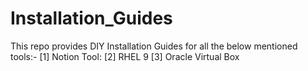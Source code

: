 # Installation_Guides
This repo provides DIY Installation Guides for all the below mentioned tools:-
[1] Notion Tool:
[2] RHEL 9
[3] Oracle Virtual Box 
